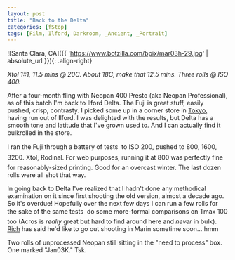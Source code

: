 ```yaml
---
layout: post
title: "Back to the Delta"
categories: [fStop]
tags: [Film, Ilford, Darkroom, _Ancient, _Portrait]
---
```



![Santa Clara, CA]({{ 'https://www.botzilla.com/bpix/mar03h-29.jpg' | absolute_url }}){: .align-right}

<i>Xtol 1::1, 11.5 mins @ 20C. About 18C, make that 12.5 mins. Three rolls @ ISO 400.</i>

After a four-month fling with Neopan 400 Presto (aka Neopan Professional), as of this batch I'm back to Ilford Delta. The Fuji is great stuff, easily pushed, crisp, contrasty. I picked some up in a corner store in <a href="../photo/T2002/">Tokyo,</a> having run out of Ilford. I was delighted with the results, but Delta has a smooth tone and latitude that I've grown used to. And I can actually find it bulkrolled in the store.

I ran the Fuji through a battery of tests &#151; to ISO 200, pushed to 800, 1600, 3200. Xtol, Rodinal. For web purposes, running it at 800 was perfectly fine &#151; for reasonably-sized printing. Good for an overcast winter. The last dozen rolls were all shot that way.

In going back to Delta I've realized that I hadn't done any methodical examination on it since first shooting the old version, almost a decade ago. So it's overdue! Hopefully over the next few days I can run a few rolls for the sake of the same tests &#151; do some more-formal comparisons on Tmax 100 too (Acros is <i>really</i> great but hard to find around here and <i>never</i> in bulk). <a href="http://www.contaximages.com/user.php?id=2">Rich</a> has said he'd like to go out shooting in Marin sometime soon... hmm

Two rolls of unprocessed Neopan still sitting in the "need to process" box. One marked "Jan03K." Tsk.
